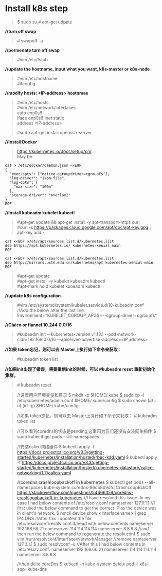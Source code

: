 # Install k8s step

>$ sudo su
\# apt-get udpate

**//turn off swap**
>\# swapoff -a

**//permenate turn off swap**
>\#vim /etc/fstab

**//update the hostname, input what you want, k8s-master or k8s-node**
>\#vim /etc/hostname  
>\#ifconfig

**//modify hosts: \<IP-address> hostnmae**
>\#vim /etc/hosts  
>\#vim /etc/network/interfaces  
auto enp0s8   
iface enp0s8 inet static    
address \<IP-address>   

>\#sudo apt-get install openssh-server

**//Install Docker**  
><https://kubernetes.io/docs/setup/cri/>   
May be:  
```
cat > /etc/docker/daemon.json <<EOF   
{  
  "exec-opts": ["native.cgroupdriver=cgroupfs"],    
  "log-driver": "json-file",    
  "log-opts": {   
    "max-size": "100m"  
  },  
  "storage-driver": "overlay2"  
}   
EOF
```
**//Install kubeadm kubelet kubectl**
>\#apt-get update && apt-get install -y apt-transport-https curl    
\#curl -s https://packages.cloud.google.com/apt/doc/apt-key.gpg | apt-key add -   
```
cat <<EOF >/etc/apt/sources.list.d/kubernetes.list    
deb https://apt.kubernetes.io/ kubernetes-xenial main   
EOF   
```
```
cat <<EOF >/etc/apt/sources.list.d/kubernetes.list    
deb http://mirrors.ustc.edu.cn/kubernetes/apt kubernetes-xenial main
EOF   
```
>\#apt-get update    
\#apt-get install -y kubelet kubeadm kubectl  
\#apt-mark hold kubelet kubeadm kubectl   

**//update k8s configuration**
>\#vim /etc/systemd/system/kubelet.service.d/10-kubeadm.conf    
//Add the below after the last line   
Environment="KUBELET_CGROUP_ARGS=--cgroup-driver=cgroupfs"

**//Claico or flannel 10.244.0.0/16**
>\#kubeadm init --kubernetes-version v1.13.1 --pod-network-cidr=192.168.0.0/16 --apiserver-advertise-address=\<IP address>

**//如果 token忘记，则可以去 Master上执行如下命令来获取：**
>\#kubeadm token list


**//如果init出现了错误，需要重新init的时候，可以 #kubeadm reset 重新初始化集群。**
>\# kubeadm reset

>//设置用户环境变量和目录
\$ mkdir -p \$HOME/.kube
\$ sudo cp -i /etc/kubernetes/admin.conf \$HOME/.kube/config
\$ sudo chown $(id -u):$(id -g) \$HOME/.kube/config

>//如果 token忘记，则可以去 Master上执行如下命令来获取：
\# kubeadm token list

>//可以看到coredns的状态是pending,这事因为我们还没有安装网络插件
\$ sudo kubectl get pods --all-namespaces

>//安装calico网络组件
\$ kubectl apply -f <https://docs.projectcalico.org/v3.3/getting-started/kubernetes/installation/hosted/rbac-kdd.yaml>
\$ kubectl apply -f https://docs.projectcalico.org/v3.3/getting-started/kubernetes/installation/hosted/kubernetes-datastore/calico-networking/1.7/calico.yaml

>**//coredns crashloopbackoff in kubernetes**
\$ kubectl get pods --all-namespaces
kube-system coredns-86c58d9dfd      CrashLoopBckOff
<https://stackoverflow.com/questions/54466359/coredns-crashloopbackoff-in-kubernetes>
>//I have resolved this issue. In my case I had below contents of /etc/resolv.conf
nameserver     127.0.1.1
//I first used the below command to get the correct IP as the device was in client's network.
\$ nmcli device show \<interfacename> | grep IP4.DNS
//After this I updated the file /etc/resolvconf/resolv.conf.d/head with below contents
nameserver    192.168.66.21
nameserver    114.114.114.114
nameserver    8.8.8.8
//and then run the below command to regenerate the resolv.conf
\$ sudo vim /run/resolvconf/interface/NetworkManager
//remove nameserver 127.0.1.1
\$ sudo resolvconf -u
//After this I had below contents in /etc/resolv.conf:
nameserver    192.168.66.21
nameserver    114.114.114.114
nameserver    8.8.8.8

>//then delte coreDns 
\$ kubectl -n kube-system delete pod -l k8s-app=kube-dns